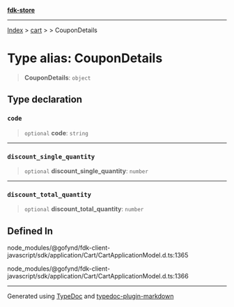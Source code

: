 [**fdk-store**](../../../README.md)
***

[Index](../../../API.md) > [cart](../../README.md) > [<internal>](../README.md) > CouponDetails

# Type alias: CouponDetails

> **CouponDetails**: `object`

## Type declaration

### `code`

> `optional` **code**: `string`

***

### `discount_single_quantity`

> `optional` **discount\_single\_quantity**: `number`

***

### `discount_total_quantity`

> `optional` **discount\_total\_quantity**: `number`

## Defined In

node\_modules/@gofynd/fdk-client-javascript/sdk/application/Cart/CartApplicationModel.d.ts:1365

node\_modules/@gofynd/fdk-client-javascript/sdk/application/Cart/CartApplicationModel.d.ts:1366

***
Generated using [TypeDoc](https://typedoc.org/) and [typedoc-plugin-markdown](https://www.npmjs.com/package/typedoc-plugin-markdown)
